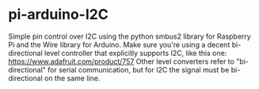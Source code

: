 # pi-arduino-I2C
Simple pin control over I2C using the python smbus2 library for Raspberry Pi and the Wire library for Arduino.
Make sure you're using a decent bi-directional level controller that explicitly supports I2C, like this one: https://www.adafruit.com/product/757 Other level converters refer to "bi-directional" for serial communication, but for I2C the signal must be bi-directional on the same line.
